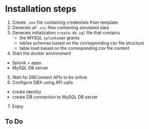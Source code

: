 # Installation steps

1. Create `.env` file containing credentials from template
2. Generate all `.csv` files containing simulated data
3. Generate initialization `create-db.sql` file that contains
   - the MYSQL `splunk`user grants
   - tables schemas based on the corresponding csv file structure
   - table load based on the corresponding csv file content
4. Start the docker environment
  - Splunk + apps
  - MySQL DB server
5. Wait for DBConnect APIs to be online
6. Configure DBX using API calls
  - create identity
  - create DB connection to MySQL DB server
7. Enjoy

## To Do


